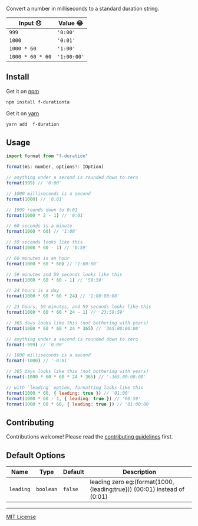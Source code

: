 Convert a number in milliseconds to a standard duration string.

| Input :disappointed: | Value :joy: |
| -------------------- | ----------- |
| `999`                | `'0:00'`    |
| `1000`               | `'0:01'`    |
| `1000 * 60`          | `'1:00'`    |
| `1000 * 60 * 60`     | `'1:00:00'` |

## Install

Get it on [npm](https://www.npmjs.com/package/f-duration)

```bash
npm install f-durationta
```

Get it on [yarn](https://yarnpkg.com/package/f-duration)

```bash
yarn add  f-duration
```

## Usage

```js
import format from "f-duration"

format(ms: number, options?: IOption)

// anything under a second is rounded down to zero
format(999) // '0:00'

// 1000 milliseconds is a second
format(1000) // '0:01'

// 1999 rounds down to 0:01
format(1000 * 2 - 1) // '0:01'

// 60 seconds is a minute
format(1000 * 60) // '1:00'

// 59 seconds looks like this
format(1000 * 60 - 1) // '0:59'

// 60 minutes is an hour
format(1000 * 60 * 60) // '1:00:00'

// 59 minutes and 59 seconds looks like this
format(1000 * 60 * 60 - 1) // '59:59'

// 24 hours is a day
format(1000 * 60 * 60 * 24) // '1:00:00:00'

// 23 hours, 59 minutes, and 59 seconds looks like this
format(1000 * 60 * 60 * 24 - 1) // '23:59:59'

// 365 days looks like this (not bothering with years)
format(1000 * 60 * 60 * 24 * 365) // '365:00:00:00'

// anything under a second is rounded down to zero
format(-999) // '0:00'

// 1000 milliseconds is a second
format(-1000) // '-0:01'

// 365 days looks like this (not bothering with years)
format(-1000 * 60 * 60 * 24 * 365) // '-365:00:00:00'

// with `leading` option, formatting looks like this
format(1000 * 60, { leading: true }) // '01:00'
format(1000 * 60 - 1, { leading: true }) // '00:59'
format(1000 * 60 * 60, { leading: true }) // '01:00:00'
```

## Contributing

Contributions welcome! Please read the [contributing guidelines](CONTRIBUTING.md) first.

## Default Options

| Name      | Type      | Default | Description                                                             |
| --------- | --------- | ------- | ----------------------------------------------------------------------- |
| `leading` | `boolean` | `false` | leading zero eg:(format(1000,{leading:true})) (00:01) instead of (0:01) |

---

[MIT License](LICENSE)
